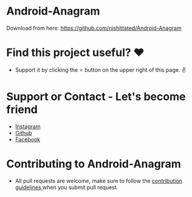 # Android-Anagram

Download from here: https://github.com/nishittated/Android-Anagram

# Find this project useful? ❤️
* Support it by clicking the ⭐️ button on the upper right of this page. ✌️

# Support or Contact - Let's become friend
* <a href="https://www.instagram.com/nishit.tated/">Instagram</a>
* <a href="https://www.github.com/nishittated/">Github</a>
* <a href="https://www.facebook.com/nishit.tated/">Facebook</a>

# Contributing to Android-Anagram
* All pull requests are welcome, make sure to follow the <a href="https://github.com/nishittated/Android-Anagram/blob/master/CONTRIBUTING.md">contribution guidelines </a>when you submit pull request.
